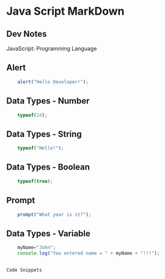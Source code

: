 <!-- This Markdown Document is intended to use as a Java Script FAQ Guide  -->

# Java Script MarkDown

## Dev Notes
JavaScript: Programming Language

<!-- ALERT -->
## Alert
```javascript
    alert("Hello Developer!");
```

<!-- DATA TYPE - NUMBER -->
## Data Types - Number
```javascript
    typeof(24); 
```

<!-- DATA TYPE - STRING -->
## Data Types - String
```javascript
    typeof("Hello!");
```

<!-- DATA TYPE - BOOLEAN -->
## Data Types - Boolean
```javascript
    typeof(true); 
```

<!-- PROMPT -->
## Prompt
```javascript
    prompt("What year is it?");
```

<!-- DATA TYPE - VARIABLE -->
## Data Types - Variable
```javascript
    myName="John";
    console.log("You entered name = " + myName + "!!!");
```

<!--   -->
## 
```
Code Snippets
```





<!-- This Markdown Document is intended to use as a Java Script FAQ Guide  -->
